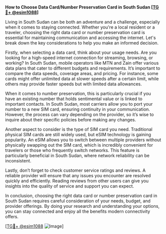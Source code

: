 **How to Choose Data Card/Number Preservation Card in South Sudan [[TG💪+ @esim1088](https://t.me/s/esim1088)]**

Living in South Sudan can be both an adventure and a challenge, especially when it comes to staying connected. Whether you're a local resident or a traveler, choosing the right data card or number preservation card is essential for maintaining communication and accessing the internet. Let's break down the key considerations to help you make an informed decision.

Firstly, when selecting a data card, think about your usage needs. Are you looking for a high-speed internet connection for streaming, browsing, or working? In South Sudan, mobile operators like MTN and Zain offer various data plans that cater to different budgets and requirements. It’s important to compare the data speeds, coverage areas, and pricing. For instance, some cards might offer unlimited data at slower speeds after a certain limit, while others may provide faster speeds but with limited data allowances.

When it comes to number preservation, this is particularly crucial if you have an existing number that holds sentimental value or is linked to important contacts. In South Sudan, most carriers allow you to port your number to a new SIM card, ensuring continuity in your communication. However, the process can vary depending on the provider, so it’s wise to inquire about their specific policies before making any changes.

Another aspect to consider is the type of SIM card you need. Traditional physical SIM cards are still widely used, but eSIM technology is gaining popularity. An eSIM allows you to switch between multiple providers without physically swapping out the SIM card, which is incredibly convenient for travelers or those who frequently switch networks. This feature is particularly beneficial in South Sudan, where network reliability can be inconsistent.

Lastly, don’t forget to check customer service ratings and reviews. A reliable provider will ensure that any issues you encounter are resolved quickly and efficiently. Reading reviews from other users can give you insights into the quality of service and support you can expect.

In conclusion, choosing the right data card or number preservation card in South Sudan requires careful consideration of your needs, budget, and provider offerings. By doing your research and understanding your options, you can stay connected and enjoy all the benefits modern connectivity offers.

[[TG💪+ @esim1088](https://t.me/s/esim1088) ![Image](https://i.postimg.cc/Y0z9fWf4/image.png)]
